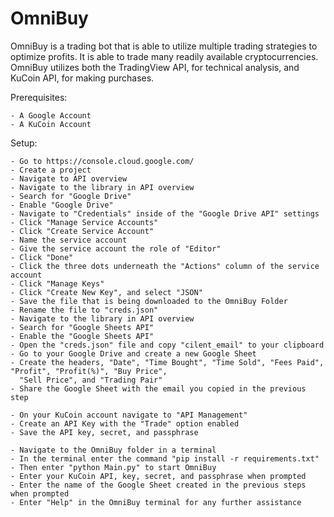 # OmniBuy
 OmniBuy is a trading bot that is able to utilize multiple trading strategies to optimize profits. It is able to trade many readily available cryptocurrencies. OmniBuy utilizes both the TradingView API, for technical analysis, and KuCoin API, for making purchases. 
 
Prerequisites:

    - A Google Account
    - A KuCoin Account

Setup:

    - Go to https://console.cloud.google.com/
    - Create a project
    - Navigate to API overview
    - Navigate to the library in API overview
    - Search for "Google Drive"
    - Enable "Google Drive"
    - Navigate to "Credentials" inside of the "Google Drive API" settings
    - Click "Manage Service Accounts"
    - Click "Create Service Account"
    - Name the service account
    - Give the service account the role of "Editor"
    - Click "Done"
    - Click the three dots underneath the "Actions" column of the service account
    - Click "Manage Keys"
    - Click "Create New Key", and select "JSON"
    - Save the file that is being downloaded to the OmniBuy Folder
    - Rename the file to "creds.json"
    - Navigate to the library in API overview
    - Search for "Google Sheets API"
    - Enable the "Google Sheets API"
    - Open the "creds.json" file and copy "cilent_email" to your clipboard
    - Go to your Google Drive and create a new Google Sheet
    - Create the headers, "Date", "Time Bought", "Time Sold", "Fees Paid", "Profit", "Profit(%)", "Buy Price", 
      "Sell Price", and "Trading Pair"
    - Share the Google Sheet with the email you copied in the previous step
    
    - On your KuCoin account navigate to "API Management"
    - Create an API Key with the "Trade" option enabled
    - Save the API key, secret, and passphrase 
    
    - Navigate to the OmniBuy folder in a terminal
    - In the terminal enter the command "pip install -r requirements.txt"
    - Then enter "python Main.py" to start OmniBuy
    - Enter your KuCoin API, key, secret, and passphrase when prompted
    - Enter the name of the Google Sheet created in the previous steps when prompted
    - Enter "Help" in the OmniBuy terminal for any further assistance
